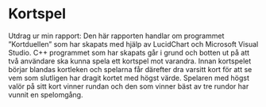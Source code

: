 # Kortspel
 
Utdrag ur min rapport: Den här rapporten handlar om programmet ”Kortduellen” som har skapats med hjälp av LucidChart och Microsoft Visual Studio. C++ programmet som har skapats går i grund och botten ut på att två användare ska kunna spela ett kortspel mot varandra. Innan kortspelet börjar blandas kortleken och spelarna får därefter dra varsitt kort för att se vem som slutligen har dragit kortet med högst värde. Spelaren med högst valör på sitt kort vinner rundan och den som vinner bäst av tre rundor har vunnit en spelomgång.
